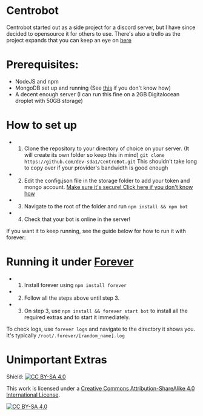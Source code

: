 # Centrobot
Centrobot started out as a side project for a discord server, but I have since decided to opensource it for others to use.
There's also a trello as the project expands that you can keep an eye on [here](https://trello.com/b/FIP9LU4l/centrobot-updates)

# Prerequisites:
+ NodeJS and npm
+ MongoDB set up and running (See [this](https://www.digitalocean.com/community/tutorials/how-to-secure-mongodb-on-ubuntu-20-04) if you don't know how)
+ A decent enough server (I can run this fine on a 2GB Digitalocean droplet with 50GB storage)

# How to set up
+ 1. Clone the repository to your directory of choice on your server. (It will create its own folder so keep this in mind) 
``git clone https://github.com/dev-sda1/CentroBot.git`` This shouldn't take long to copy over if your provider's bandwidth is good enough

+ 2. Edit the config.json file in the storage folder to add your token and mongo account. [Make sure it's secure! Click here if you don't know how](https://www.digitalocean.com/community/tutorials/how-to-secure-mongodb-on-ubuntu-20-04)
+ 3. Navigate to the root of the folder and run ``npm install && npm bot``
+ 4. Check that your bot is online in the server!

If you want it to keep running, see the guide below for how to run it with forever:

# Running it under [Forever](https://www.npmjs.com/package/forever)
+ 1. Install forever using ``npm install forever``
+ 2. Follow all the steps above until step 3.
+ 3. On step 3, use ``npm install && forever start bot`` to install all the required extras and to start it immediately.

To check logs, use ``forever logs`` and navigate to the directory it shows you. It's typically ``/root/.forever/[random_name].log``

# Unimportant Extras

Shield: [![CC BY-SA 4.0][cc-by-sa-shield]][cc-by-sa]

This work is licensed under a
[Creative Commons Attribution-ShareAlike 4.0 International License][cc-by-sa].

[![CC BY-SA 4.0][cc-by-sa-image]][cc-by-sa]

[cc-by-sa]: http://creativecommons.org/licenses/by-sa/4.0/
[cc-by-sa-image]: https://licensebuttons.net/l/by-sa/4.0/88x31.png
[cc-by-sa-shield]: https://img.shields.io/badge/License-CC%20BY--SA%204.0-lightgrey.svg
